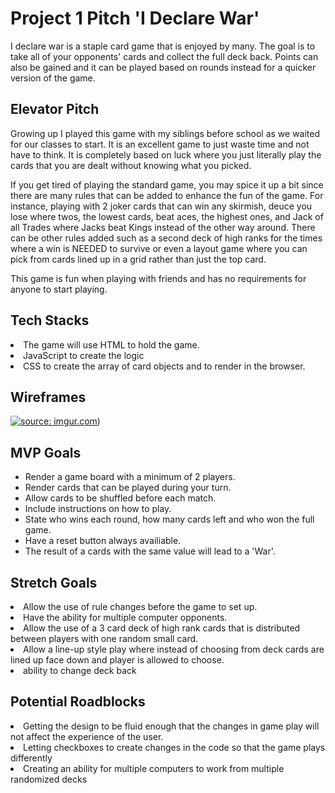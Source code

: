 # Project 1 Pitch 'I Declare War'

I declare war is a staple card game that is enjoyed by many. The goal is to take all of your opponents' cards and collect the full deck back. Points can also be gained and it can be played based on rounds instead for a quicker version of the game.

## Elevator Pitch

Growing up I played this game with my siblings before school as we waited for our classes to start. It is an excellent game to just waste time and not have to think. It is completely based on luck where you just literally play the cards that you are dealt without knowing what you picked.

If you get tired of playing the standard game, you may spice it up a bit since there are many rules that can be added to enhance the fun of the game. For instance, playing with 2 joker cards that can win any skirmish, deuce you lose where twos, the lowest cards, beat aces, the highest ones, and Jack of all Trades where Jacks beat Kings instead of the other way around. There can be other rules added such as a second deck of high ranks for the times where a win is NEEDED to survive or even a layout game where you can pick from cards lined up in a grid rather than just the top card.

This game is fun when playing with friends and has no requirements for anyone to start playing.

## Tech Stacks

<li>The game will use HTML to hold the game.
<li>JavaScript to create the logic
<li>CSS to create the array of card objects and to render in the browser.

## Wireframes

<a href="https://imgur.com/UagIBwk"><img src="https://i.imgur.com/UagIBwk.png" title="source: imgur.com"></a>)

## MVP Goals
<ul>
<li>Render a game board with a minimum of 2 players.
<li>Render cards that can be played during your turn.
<li>Allow cards to be shuffled before each match.
<li>Include instructions on how to play.
<li>State who wins each round, how many cards left and who won the full game.
<li>Have a reset button always availiable.
<li>The result of a cards with the same value will lead to a 'War'.
</ul>

## Stretch Goals

<li>Allow the use of rule changes before the game to set up.
<li>Have the ability for multiple computer opponents.
<li>Allow the use of a 3 card deck of high rank cards that is distributed between players with one random small card.
<li>Allow a line-up style play where instead of choosing from deck cards are lined up face down and player is allowed to choose.
<li>ability to change deck back

## Potential Roadblocks

<li>Getting the design to be fluid enough that the changes in game play will not affect the experience of the user.

<li>Letting checkboxes to create changes in the code so that the game plays differently

<li>Creating an ability for multiple computers to work from multiple randomized decks